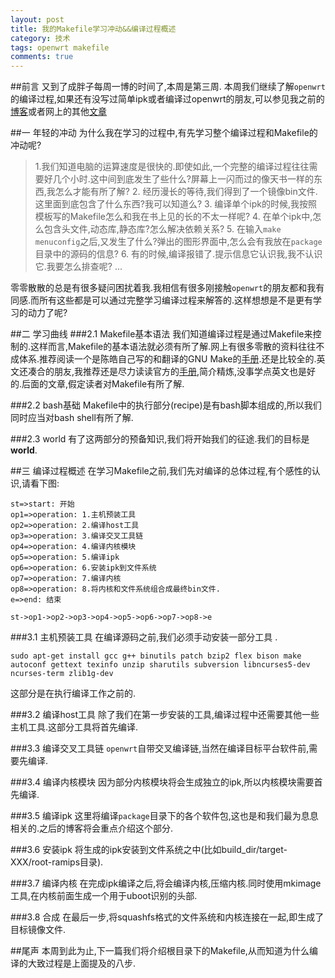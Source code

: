 ```yaml
---
layout: post
title: 我的Makefile学习冲动&&编译过程概述
category: 技术
tags: openwrt makefile
comments: true
---
```


##前言
又到了成胖子每周一博的时间了,本周是第三周.
本周我们继续了解`openwrt`的编译过程,如果还有没写过简单ipk或者编译过openwrt的朋友,可以参见我之前的[博客](http://blog.csdn.net/icy_river/article/details/48260859)或者网上的其他[文章](https://www.baidu.com/s?wd=%E7%BC%96%E8%AF%91openwrt&rsv_spt=1&rsv_iqid=0x8f1fcaec0016b4fc&issp=1&f=8&rsv_bp=0&rsv_idx=2&ie=utf-8&tn=baiduhome_pg&rsv_enter=1&rsv_sug3=15&rsv_sug1=10)

##一 年轻的冲动
为什么我在学习的过程中,有先学习整个编译过程和Makefile的冲动呢?
> 1.我们知道电脑的运算速度是很快的.即使如此,一个完整的编译过程往往需要好几个小时.这中间到底发生了些什么?屏幕上一闪而过的像天书一样的东西,我怎么才能有所了解?
> 2. 经历漫长的等待,我们得到了一个镜像bin文件.这里面到底包含了什么东西?我可以知道么?
> 3. 编译单个ipk的时候,我按照模板写的Makefile怎么和我在书上见的长的不太一样呢?
> 4. 在单个ipk中,怎么包含头文件,动态库,静态库?怎么解决依赖关系?
> 5. 在输入`make menuconfig`之后,又发生了什么?弹出的图形界面中,怎么会有我放在`package`目录中的源码的信息?
> 6. 有的时候,编译报错了.提示信息它认识我,我不认识它.我要怎么排查呢?
> ...

零零散散的总是有很多疑问困扰着我.我相信有很多刚接触`openwrt`的朋友都和我有同感.而所有这些都是可以通过完整学习编译过程来解答的.这样想想是不是更有学习的动力了呢?

##二 学习曲线
###2.1 Makefile基本语法
我们知道编译过程是通过Makefile来控制的.这样而言,Makefile的基本语法就必须有所了解.网上有很多零散的资料往往不成体系.推荐阅读一个是陈皓自己写的和翻译的GNU Make的[手册](http://blog.csdn.net/haoel/article/details/2886).还是比较全的.英文还凑合的朋友,我推荐还是尽力读读官方的[手册](https://www.gnu.org/software/make/manual/),简介精炼,没事学点英文也是好的.后面的文章,假定读者对Makefile有所了解.

###2.2 bash基础
Makefile中的执行部分(recipe)是有bash脚本组成的,所以我们同时应当对bash shell有所了解.

###2.3 world
有了这两部分的预备知识,我们将开始我们的征途.我们的目标是**world**.

##三 编译过程概述
在学习Makefile之前,我们先对编译的总体过程,有个感性的认识,请看下图:

```
st=>start: 开始
op1=>operation: 1.主机预装工具
op2=>operation: 2.编译host工具
op3=>operation: 3.编译交叉工具链
op4=>operation: 4.编译内核模块
op5=>operation: 5.编译ipk
op6=>operation: 6.安装ipk到文件系统
op7=>operation: 7.编译内核
op8=>operation: 8.将内核和文件系统组合成最终bin文件.
e=>end: 结束

st->op1->op2->op3->op4->op5->op6->op7->op8->e
```

###3.1 主机预装工具
在编译源码之前,我们必须手动安装一部分工具 .

```
sudo apt-get install gcc g++ binutils patch bzip2 flex bison make autoconf gettext texinfo unzip sharutils subversion libncurses5-dev ncurses-term zlib1g-dev
```

这部分是在执行编译工作之前的.

###3.2 编译host工具
除了我们在第一步安装的工具,编译过程中还需要其他一些主机工具.这部分工具将首先编译.

###3.3 编译交叉工具链
`openwrt`自带交叉编译链,当然在编译目标平台软件前,需要先编译.

###3.4 编译内核模块
因为部分内核模块将会生成独立的ipk,所以内核模块需要首先编译.

###3.5 编译ipk
这里将编译`package`目录下的各个软件包,这也是和我们最为息息相关的.之后的博客将会重点介绍这个部分.

###3.6 安装ipk
将生成的ipk安装到文件系统之中(比如build_dir/target-XXX/root-ramips目录).

###3.7 编译内核
在完成ipk编译之后,将会编译内核,压缩内核.同时使用mkimage工具,在内核前面生成一个用于uboot识别的头部.

###3.8 合成
在最后一步,将squashfs格式的文件系统和内核连接在一起,即生成了目标镜像文件.

##尾声
本周到此为止,下一篇我们将介绍根目录下的Makefile,从而知道为什么编译的大致过程是上面提及的八步.

